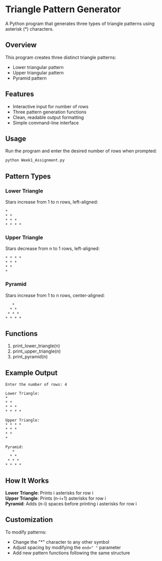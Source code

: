 # Triangle Pattern Generator
A Python program that generates three types of triangle patterns using asterisk (*) characters.

## Overview
This program creates three distinct triangle patterns:
- Lower triangular pattern
- Upper triangular pattern  
- Pyramid pattern

## Features

- Interactive input for number of rows
- Three pattern generation functions
- Clean, readable output formatting
- Simple command-line interface

## Usage

Run the program and enter the desired number of rows when prompted:

```bash
python Week1_Assignment.py
```

## Pattern Types

### Lower Triangle
Stars increase from 1 to n rows, left-aligned:
```
*
* *
* * *
* * * *
```

### Upper Triangle
Stars decrease from n to 1 rows, left-aligned:
```
* * * *
* * *
* *
*
```

### Pyramid
Stars increase from 1 to n rows, center-aligned:
```
   *
  * *
 * * *
* * * *
```

## Functions

1. print_lower_triangle(n)
2. print_upper_triangle(n)
3. print_pyramid(n)

## Example Output

```
Enter the number of rows: 4

Lower Triangle:
* 
* * 
* * * 
* * * * 

Upper Triangle:
* * * * 
* * * 
* * 
* 

Pyramid:
   * 
  * * 
 * * * 
* * * * 
```


## How It Works

**Lower Triangle**: Prints i asterisks for row i  
**Upper Triangle**: Prints (n-i+1) asterisks for row i  
**Pyramid**: Adds (n-i) spaces before printing i asterisks for row i  

## Customization

To modify patterns:
- Change the "*" character to any other symbol
- Adjust spacing by modifying the `end=" "` parameter
- Add new pattern functions following the same structure